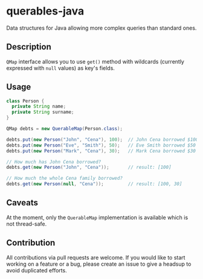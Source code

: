 # querables-java
Data structures for Java allowing more complex queries than standard ones.

## Description
`QMap` interface allows you to use `get()` method with wildcards (currently expressed with `null` values) as key's fields.

## Usage
```java
class Person {
  private String name;
  private String surname;
}

QMap debts = new QuerableMap(Person.class);

debts.put(new Person("John", "Cena"), 100);  // John Cena borrowed $100
debts.put(new Person("Eve", "Smith"), 50);   // Eve Smith borrowed $50
debts.put(new Person("Mark", "Cena"), 30);   // Mark Cena borrowed $30

// How much has John Cena borrowed?
debts.get(new Person("John", "Cena"));       // result: [100]

// How much the whole Cena family borrowed?
debts.get(new Person(null, "Cena"));         // result: [100, 30]
```

## Caveats
At the moment, only the `QuerableMap` implementation is available which is not thread-safe.

## Contribution
All contributions via pull requests are welcome. If you would like to start working on a feature or a bug, please create an issue to give a headsup to avoid duplicated efforts.
